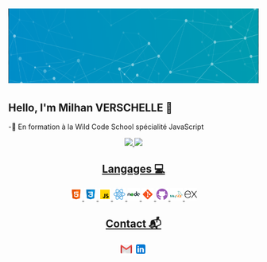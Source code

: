 <h1 align="center">
  <img width="100%" height="150px" src="./assets/baniere.png" alt="baniere" />
</h1>

## Hello, I'm Milhan VERSCHELLE  👋

<p>-💼 En formation à la Wild Code School spécialité JavaScript</p>
  


<div align="center">
  <a href="https://github.com/Pimpuss">
  <img height="150em" src="https://github-readme-stats.vercel.app/api?username=Pimpuss&show_icons=true&theme=buefy&include_all_commits=true&count_private=true"/>
  <img height="150em" src="https://github-readme-stats.vercel.app/api/top-langs/?username=Pimpuss&layout=compact&langs_count=7&theme=buefy"/>
</div >  
 

<div align="center">

## Langages 💻

  <div>
  <img width="25px" src="./assets/html5.svg" alt="HTML5">
  <img width="25px" src="./assets/css3.svg" alt="CSS3">
  <img width="25px" src="./assets/javascript.svg" alt="Javascript">
  <img width="25px" src="./assets/react.svg" alt="react">
  <img width="25px" src="./assets/nodedotjs.svg" alt="node">
  <img width="25px" src="./assets/git.svg" alt="git">
  <img width="25px" src="./assets/github.svg" alt="gihub">
  <img width="25px" src="./assets/mysql.svg" alt="mysql">
  <img width="25px" src="./assets/express.svg" alt="express">
  </div>

</div>

<div align="center">

## Contact 📬


<a href="mailto:milhan.verschelle@gmail.com"><img width="25px" src="./assets/gmail.svg" alt="gmail"></img></a>
<a href="https://www.linkedin.com/in/milhan-verschelle-049210177/"><img width="25px" src="./assets/linkedin.svg" alt="linkedin"></img></a>
</div>
